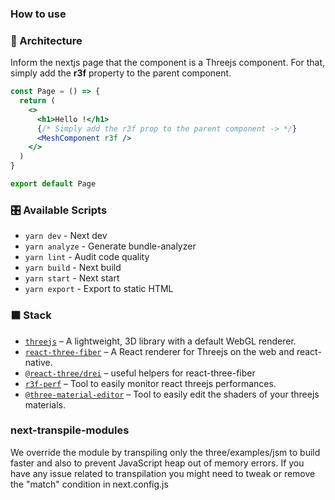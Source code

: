 ### How to use

### :bullettrain_side: Architecture

Inform the nextjs page that the component is a Threejs component. For that, simply add the **r3f** property to the parent component.

```jsx
const Page = () => {
  return (
    <>
      <h1>Hello !</h1>
      {/* Simply add the r3f prop to the parent component -> */}
      <MeshComponent r3f />
    </>
  )
}

export default Page
```

### :control_knobs: Available Scripts

- `yarn dev` - Next dev
- `yarn analyze` - Generate bundle-analyzer
- `yarn lint` - Audit code quality
- `yarn build` - Next build
- `yarn start` - Next start
- `yarn export` - Export to static HTML

### ⬛ Stack

- [`threejs`](https://github.com/mrdoob/three.js/) &ndash; A lightweight, 3D library with a default WebGL renderer.
- [`react-three-fiber`](https://github.com/pmndrs/react-three-fiber) &ndash; A React renderer for Threejs on the web and react-native.
- [`@react-three/drei`](https://github.com/react-spring/drei) &ndash; useful helpers for react-three-fiber
- [`r3f-perf`](https://github.com/RenaudRohlinger/r3f-perf) &ndash; Tool to easily monitor react threejs performances.
- [`@three-material-editor`](https://github.com/RenaudRohlinger/three-material-editor) &ndash; Tool to easily edit the shaders of your threejs materials.

### next-transpile-modules

We override the module by transpiling only the three/examples/jsm to build faster and also to prevent JavaScript heap out of memory errors.
If you have any issue related to transpilation you might need to tweak or remove the "match" condition in next.config.js
